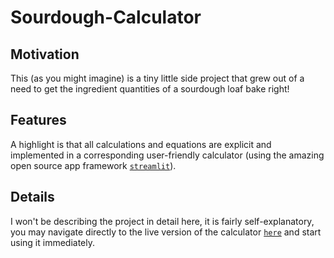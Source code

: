 # Sourdough-Calculator

## Motivation

This (as you might imagine) is a tiny little side project that grew out of a need to get the ingredient quantities of a sourdough loaf bake right!

## Features

A highlight is that all calculations and equations are explicit and implemented in a corresponding user-friendly calculator (using the amazing open source app framework [`streamlit`](https://streamlit.io)).

## Details

I won't be describing the project in detail here, it is fairly self-explanatory, you may navigate directly to the live version of the calculator [`here`](https://sourdough-calculator.streamlit.app/) and start using it immediately.

